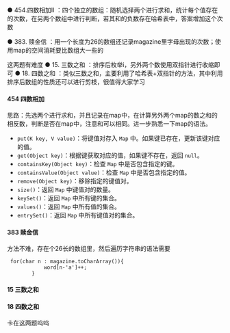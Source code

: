 ● 454.四数相加II ：四个独立的数组：随机选择两个进行求和，统计每个值存在的次数，在另两个数组中进行判断，若其和的负数存在哈希表中，答案增加这个次数

● 383. 赎金信 ：用一个长度为26的数组还记录magazine里字母出现的次数；使用map的空间消耗要比数组大一些的

这两题有难度
● 15. 三数之和 ：排序后枚举i，另外两个数使用双指针进行收缩即可
● 18. 四数之和 ：类似三数之和，主要利用了哈希表+双指针的方法，其中利用排序后数组的性质还可以进行剪枝，很值得大家学习

#### 454 四数相加

思路：先选两个进行求和，并且记录在map中，在计算另外两个map的数之和的相反数，判断是否在map中，注意和可以相同。进一步熟悉一下map的语法。

- `put(K key, V value)`：将键值对存入 `Map` 中。如果键已存在，更新该键对应的值。
- `get(Object key)`：根据键获取对应的值，如果键不存在，返回 `null`。
- `containsKey(Object key)`：检查 `Map` 中是否包含指定的键。
- `containsValue(Object value)`：检查 `Map` 中是否包含指定的值。
- `remove(Object key)`：移除指定的键值对。
- `size()`：返回 `Map` 中键值对的数量。
- `keySet()`：返回 `Map` 中所有键的集合。
- `values()`：返回 `Map` 中所有值的集合。
- `entrySet()`：返回 `Map` 中所有键值对的集合。



#### 383 赎金信

方法不难，存在个26长的数组里，然后遍历字符串的语法需要

```
 for(char n : magazine.toCharArray()){
            word[n-'a']++;
        }
```



#### 15 三数之和

#### 18 四数之和

卡在这两题呜呜